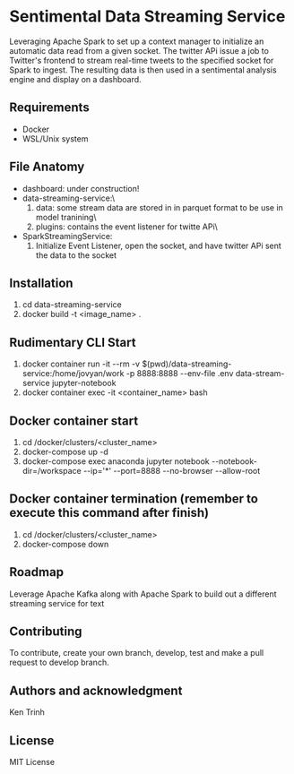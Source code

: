 # Sentimental Data Streaming Service
Leveraging Apache Spark to set up a context manager to initialize an automatic data read from a given socket. The twitter APi issue a job to Twitter's frontend to stream real-time tweets to the specified socket for Spark to ingest. The resulting data is then used in a sentimental analysis engine and display on a dashboard.

## Requirements
- Docker
- WSL/Unix system

## File Anatomy
- dashboard: under construction!
- data-streaming-service:\
    1. data: some stream data are stored in in parquet format to be use in model tranining\
    2. plugins: contains the event listener for twitte APi\
- SparkStreamingService: 
    1. Initialize Event Listener, open the socket, and have twitter APi sent the data to the socket


## Installation
1. cd data-streaming-service
2. docker build -t <image_name> .

## Rudimentary CLI Start
1. docker container run -it --rm -v $(pwd)/data-streaming-service:/home/jovyan/work -p 8888:8888 --env-file .env data-stream-service jupyter-notebook
2. docker container exec -it <container_name> bash

## Docker container start
1. cd /docker/clusters/<cluster_name>
2. docker-compose up -d
3. docker-compose exec anaconda jupyter notebook --notebook-dir=/workspace --ip='*' --port=8888 --no-browser --allow-root

## Docker container termination (remember to execute this command after finish)
1. cd /docker/clusters/<cluster_name>
2. docker-compose down


## Roadmap
Leverage Apache Kafka along with Apache Spark to build out a different streaming service for text


## Contributing
To contribute, create your own branch, develop, test and make a pull request to develop branch. 


## Authors and acknowledgment
Ken Trinh

## License
MIT License


